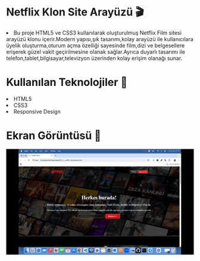 # Netflix Klon Site Arayüzü 🎬

<li>Bu proje HTML5 ve CSS3 kullanılarak oluşturulmuş Netflix Film sitesi arayüzü klonu içerir.Modern yapısı,şık tasarımı,kolay arayüzü ile kullanıcılara üyelik oluşturma,oturum açma özelliği sayesinde film,dizi ve belgesellere erişerek güzel vakit geçirilmesine olanak sağlar.Ayrıca duyarlı tasarımı ile telefon,tablet,bilgisayar,televizyon üzerinden kolay erişim olanağı sunar.</li>

# Kullanılan Teknolojiler 🎨
<li>HTML5</li>
<li>CSS3</li>
<li>Responsive Design</li>



# Ekran Görüntüsü 🎥
<img src="netflix-clone.gif" width="auto"> 
